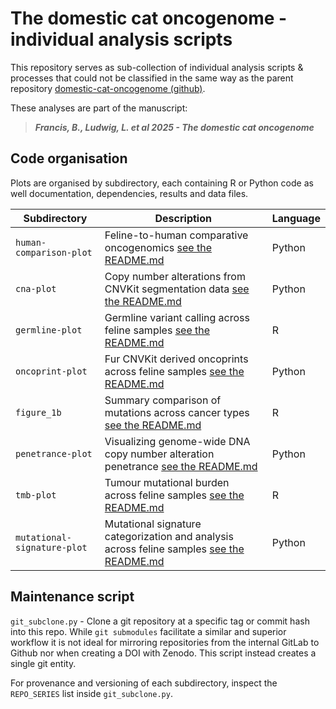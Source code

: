 # The domestic cat oncogenome - individual analysis scripts

This repository serves as sub-collection of individual analysis scripts & processes that could not
be classified in the same way as the parent repository [domestic-cat-oncogenome (github)](https://github.com/team113sanger/The-pan-cancer-oncogenomic-landscape-of-domestic-cats-reveals-shared-alterations-with-human-cancer).

These analyses are part of the manuscript:
> **_Francis, B., Ludwig, L. et al 2025 - The domestic cat oncogenome_**


## Code organisation

Plots are organised by subdirectory, each containing R or Python code as well
documentation, dependencies, results and data files.

| Subdirectory | Description | Language |
|--------------|-------------|----------|
| `human-comparison-plot`   | Feline-to-human comparative oncogenomics [see the README.md](human-comparison-plot/README.md) | Python |
| `cna-plot` | Copy number alterations from CNVKit segmentation data [see the README.md](cna-plot/README.md) | Python |
| `germline-plot`   | Germline variant calling across feline samples [see the README.md](germline-plot/README.md) | R |
| `oncoprint-plot`   | Fur CNVKit derived oncoprints across feline samples [see the README.md](oncoprint-plot/README.md) | Python |
| `figure_1b`   | Summary comparison of mutations across cancer types [see the README.md](figure_1b/README.md) | R |
| `penetrance-plot` | Visualizing genome-wide DNA copy number alteration penetrance [see the README.md](penetrance-plot/README.md) | Python |
| `tmb-plot` | Tumour mutational burden across feline samples [see the README.md](tmb-plot/README.md) | R |
| `mutational-signature-plot` | Mutational signature categorization and analysis across feline samples [see the README.md](mutational-signature-plot/README.md) | Python |

## Maintenance script
`git_subclone.py` - Clone a git repository at a specific tag or commit hash into
this repo. While `git submodules` facilitate a similar and superior workflow it
is not ideal for mirroring repositories from the internal GitLab to Github nor
when creating a DOI with Zenodo. This script instead creates a single git
entity.

For provenance and versioning of each subdirectory, inspect the `REPO_SERIES` list inside `git_subclone.py`.